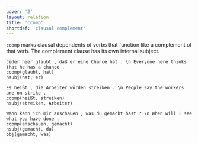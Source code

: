 ```yaml
---
udver: '2'
layout: relation
title: 'ccomp'
shortdef: 'clausal complement'
---
```


`ccomp` marks clausal dependents of verbs that function like a complement of that verb. The complement clause has its own internal subject.

~~~ sdparse
Jeder hier glaubt , daß er eine Chance hat . \n Everyone here thinks that he has a chance .
ccomp(glaubt, hat)
nsubj(hat, er)
~~~

~~~ sdparse
Es heißt , die Arbeiter würden streiken . \n People say the workers are on strike .
ccomp(heißt, streiken)
nsubj(streiken, Arbeiter)
~~~

~~~ sdparse
Wann kann ich mir anschauen , was du gemacht hast ? \n When will I see what you have done .
ccomp(anschauen, gemacht)
nsubj(gemacht, du)
obj(gemacht, was)
~~~
<!-- Interlanguage links updated Ne 5. května 2024, 18:20:51 CEST -->
